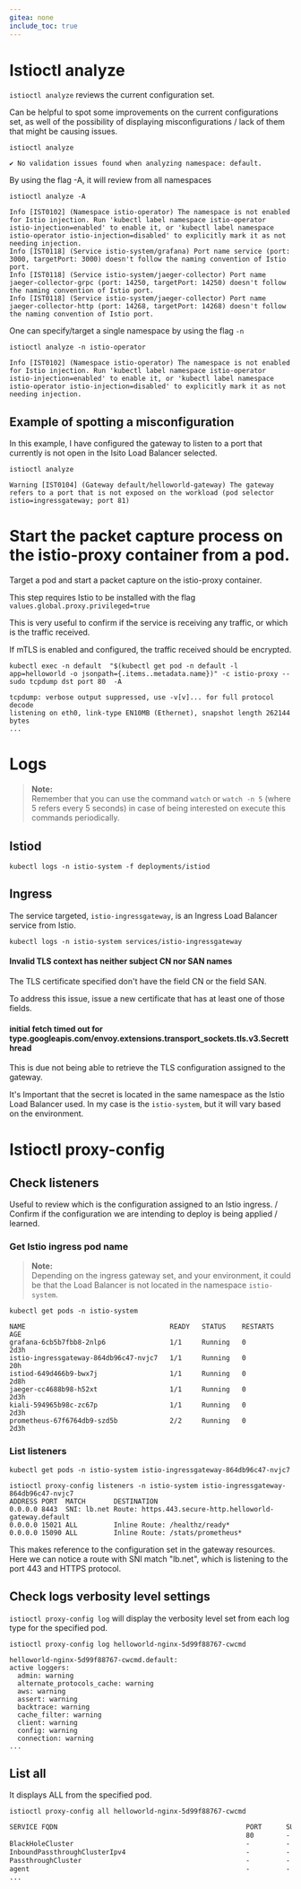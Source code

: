 ```yaml
---
gitea: none
include_toc: true
---
```


# Istioctl analyze

`istioctl analyze` reviews the current configuration set.

Can be helpful to spot some improvements on the current configurations set, as well of the possibility of displaying misconfigurations / lack of them that might be causing issues.

```shell
istioctl analyze
```
```text
✔ No validation issues found when analyzing namespace: default.
```

By using the flag -A, it will review from all namespaces

```shell
istioctl analyze -A
```
```text
Info [IST0102] (Namespace istio-operator) The namespace is not enabled for Istio injection. Run 'kubectl label namespace istio-operator istio-injection=enabled' to enable it, or 'kubectl label namespace istio-operator istio-injection=disabled' to explicitly mark it as not needing injection.
Info [IST0118] (Service istio-system/grafana) Port name service (port: 3000, targetPort: 3000) doesn't follow the naming convention of Istio port.
Info [IST0118] (Service istio-system/jaeger-collector) Port name jaeger-collector-grpc (port: 14250, targetPort: 14250) doesn't follow the naming convention of Istio port.
Info [IST0118] (Service istio-system/jaeger-collector) Port name jaeger-collector-http (port: 14268, targetPort: 14268) doesn't follow the naming convention of Istio port.
```

One can specify/target a single namespace by using the flag `-n`

```shell
istioctl analyze -n istio-operator
```
```text
Info [IST0102] (Namespace istio-operator) The namespace is not enabled for Istio injection. Run 'kubectl label namespace istio-operator istio-injection=enabled' to enable it, or 'kubectl label namespace istio-operator istio-injection=disabled' to explicitly mark it as not needing injection.
```

## Example of spotting a misconfiguration

In this example, I have configured the gateway to listen to a port that currently is not open in the Isito Load Balancer selected.

```shell
istioctl analyze
```
```text
Warning [IST0104] (Gateway default/helloworld-gateway) The gateway refers to a port that is not exposed on the workload (pod selector istio=ingressgateway; port 81)
```

# Start the packet capture process on the istio-proxy container from a pod.

Target a pod and start a packet capture on the istio-proxy container.

This step requires Istio to be installed with the flag `values.global.proxy.privileged=true`

This is very useful to confirm if the service is receiving any traffic, or which is the traffic received.

If mTLS is  enabled and configured, the traffic received should be encrypted.

```shell
kubectl exec -n default  "$(kubectl get pod -n default -l app=helloworld -o jsonpath={.items..metadata.name})" -c istio-proxy -- sudo tcpdump dst port 80  -A
```
```text
tcpdump: verbose output suppressed, use -v[v]... for full protocol decode
listening on eth0, link-type EN10MB (Ethernet), snapshot length 262144 bytes
...
```

# Logs

> **Note:**\
> Remember that you can use the command `watch` or `watch -n 5` (where 5 refers every 5 seconds) in case of being interested on execute this commands periodically.

## Istiod

```shell
kubectl logs -n istio-system -f deployments/istiod
```

## Ingress

The service targeted, `istio-ingressgateway`, is an Ingress Load Balancer service from Istio.

```shell
kubectl logs -n istio-system services/istio-ingressgateway
```
#### Invalid TLS context has neither subject CN nor SAN names

The TLS certificate specified don't have the field CN or the field SAN.

To address this issue, issue a new certificate that has at least one of those fields.

#### initial fetch timed out for type.googleapis.com/envoy.extensions.transport_sockets.tls.v3.Secretthread 

This is due not being able to retrieve the TLS configuration assigned to the gateway.

It's Important that the secret is located in the same namespace as the Istio Load Balancer used. In my case is the `istio-system`, but it will vary based on the environment.

# Istioctl proxy-config

## Check listeners

Useful to review which is the configuration assigned to an Istio ingress. / Confirm if the configuration we are intending to deploy is being applied / learned.

### Get Istio ingress pod name

> **Note:**\
> Depending on the ingress gateway set, and your environment, it could be that the Load Balancer is not located in the namespace `istio-system`.

```shell
kubectl get pods -n istio-system               
```

```text
NAME                                    READY   STATUS    RESTARTS   AGE
grafana-6cb5b7fbb8-2nlp6                1/1     Running   0          2d3h
istio-ingressgateway-864db96c47-nvjc7   1/1     Running   0          20h
istiod-649d466b9-bwx7j                  1/1     Running   0          2d8h
jaeger-cc4688b98-h52xt                  1/1     Running   0          2d3h
kiali-594965b98c-zc67p                  1/1     Running   0          2d3h
prometheus-67f6764db9-szd5b             2/2     Running   0          2d3h

```

### List listeners

```shell
kubectl get pods -n istio-system istio-ingressgateway-864db96c47-nvjc7
```

```text
istioctl proxy-config listeners -n istio-system istio-ingressgateway-864db96c47-nvjc7
ADDRESS PORT  MATCH       DESTINATION
0.0.0.0 8443  SNI: lb.net Route: https.443.secure-http.helloworld-gateway.default
0.0.0.0 15021 ALL         Inline Route: /healthz/ready*
0.0.0.0 15090 ALL         Inline Route: /stats/prometheus*
```

This makes reference to the configuration set in the gateway resources.
Here we can notice a route with SNI match "lb.net", which is listening to the port 443 and HTTPS protocol.

## Check logs verbosity level settings

`istioctl proxy-config log` will display the verbosity level set from each log type for the specified pod.

```shell
istioctl proxy-config log helloworld-nginx-5d99f88767-cwcmd 
```
```text
helloworld-nginx-5d99f88767-cwcmd.default:
active loggers:
  admin: warning
  alternate_protocols_cache: warning
  aws: warning
  assert: warning
  backtrace: warning
  cache_filter: warning
  client: warning
  config: warning
  connection: warning
...
```

## List all

It displays ALL from the specified pod.

```shell
istioctl proxy-config all helloworld-nginx-5d99f88767-cwcmd
```
```txt
SERVICE FQDN                                               PORT      SUBSET     DIRECTION     TYPE             DESTINATION RULE
                                                           80        -          inbound       ORIGINAL_DST     
BlackHoleCluster                                           -         -          -             STATIC           
InboundPassthroughClusterIpv4                              -         -          -             ORIGINAL_DST     
PassthroughCluster                                         -         -          -             ORIGINAL_DST     
agent                                                      -         -          -             STATIC           
...
```